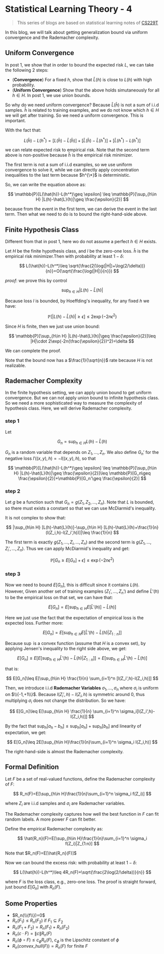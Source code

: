 # Statistical Learning Theory - 4

>This series of blogs are based on statistical learning notes of [CS229T](https://github.com/percyliang/cs229t)

In this blog, we will talk about getting generalization bound via uniform convergence and the Rademacher complexity.

## Uniform Convergence

In post 1, we show that in order to bound the expected risk $L$, we can take the following 2 steps:

- (**Convergence**) For a fixed $h$, show that $\hat{L}(h)$ is close to $L(h)$ with high probability.
- (**Uniform Convergence**) Show that the above holds simutaneously for all $h\in H$. In post 1, we use union bounds.

So why do we need uniform convergence? Because $\hat{L}(\hat{h})$ is not a sum of i.i.d samples. $\hat{h}$ is related to training examples, and we do not know which $h\in H$ we will get after training. So we need a uniform convergence. This is important.

With the fact that:

$$
L(\hat{h})-L(h^*)=[L(\hat{h})-\hat{L}(\hat{h})]+[\hat{L}(\hat{h})-\hat{L}(h^*)]+[\hat{L}(h^*)-L(h^*)]
$$

we can relate expected risk to empirical risk. Note that the second term above is non-positive because $\hat{h}$ is the empirical risk minimizer.

The first term is not a sum of i.i.d examples, so we use uniform convergence to solve it, while we can directly apply concentration inequalities to the last term because $h^{\*}$ is deterministic.

So, we can write the equation above as:

$$
\mathbb{P}[L(\hat{h})-L(h^*)\geq \epsilon] \leq \mathbb{P}[\sup_{h\in H} |L(h)-\hat{L}(h)|\geq \frac{\epsilon}{2}]
$$

because from the event in the first term, we can derive the event in the last term. Then what we need to do is to bound the right-hand-side above.

## Finite Hypothesis Class

Different from that in post 1, here wo do not assume a perfect $h\in H$ exists.

Let $H$ be the finite hypothesis class, and $l$ be the zero-one loss. $\hat{h}$ is the empirical risk minimizer.Then with probability at least $1-\delta$:

$$
L(\hat{h})-L(h^*)\leq \sqrt{\frac{2(\log(|H|)+\log(2/\delta))}{n}}=O(\sqrt{\frac{\log(|H|)}{n}})
$$

*proof*: we prove this by control

$$
\sup_{h\in H} |L(h)-\hat{L}(h)|
$$

Because loss $l$ is bounded, by Hoeffding's inequality, for any fixed $h$ we have:

$$
\mathbb{P}[|L(h)-\hat{L}(h)|\geq \epsilon]\leq 2\exp(-2n\epsilon^2)
$$

Since $H$ is finite, then we just use union bound:

$$
\mathbb{P}[\sup_{h\in H} |L(h)-\hat{L}(h)|\geq \frac{\epsilon}{2}]\leq |H|\cdot 2\exp(-2n(\frac{\epsilon}{2})^2)=\delta
$$

We can complete the proof.

Note that the bound now has a $\frac{1}{\sqrt{n}}$ rate because $H$ is not realizable.

## Rademacher Complexity

In the finite hypothesis setting, we can apply union bound to get uniform convergence. But we can not apply union bound to infinite hypothesis class. So we need a more sophisticated way to measure the complexity of hypothesis class. Here, we will derive Rademacher complexity.

### step 1

Let 

$$
G_n=\sup_{h\in H}L(h)-\hat{L}(h)
$$

$G_n$ is a random variable that depends on $Z_1,...,Z_n$. We also define $G_n'$ for the negative loss $l'((x,y),h)=-l((x,y),h)$, so that

$$
\mathbb{P}[L(\hat{h})-L(h^*)\geq \epsilon] \leq \mathbb{P}[\sup_{h\in H} |L(h)-\hat{L}(h)|\geq \frac{\epsilon}{2}]\leq \mathbb{P}[G_n\geq \frac{\epsilon}{2}]+\mathbb{P}[G_n'\geq \frac{\epsilon}{2}]
$$

### step 2

Let $g$ be a function such that $G_n=g(Z_1,Z_2,...,Z_n)$. Note that $L$ is bounded, so there must exists a constant so that we can use McDiarmid's inequality.

It is not complex to show that:

$$
|\sup_{h\in H} [L(h)-\hat{L}(h)]-\sup_{h\in H} [L(h)-\hat{L}(h)+\frac{1}{n}(l(Z_i,h)-l(Z_i',h))]|\leq \frac{1}{n}
$$

The first term is exactly $g(Z_1,...,Z_i,...,Z_n)$ and the second term is $g(Z_1,...,Z_i',...,Z_n)$. Thus we can apply McDiarmid's inequality and get:

$$
\mathbb{P}[G_n\geq E[G_n]+\epsilon]\leq \exp(-2n\epsilon^2)
$$

### step 3

Now we need to bound $E[G_n]$, this is difficult since it contains $L(h)$. However, Given another set of training examples $(Z_1',...,Z_n')$ and define $\hat{L}'(h)$ to be the empirical loss on that set, we can have that:

$$
E[G_n]=E[\sup_{h\in H} E[\hat{L}'(h)]-\hat{L}(h)]
$$

Here we just use the fact that the expectation of empirical loss is the expected loss. Further more:

$$
E[G_n]=E[\sup_{h\in H} E[\hat{L}'(h)-\hat{L}(h)|Z_{1:n}]]
$$

Because $\sup$ is a convex function (assume that $H$ is a convex set), by applying Jensen's inequality to the right side above, we get:

$$
E[G_n]\leq E[E[\sup_{h\in H} \hat{L}'(h)-\hat{L}(h)|Z_{1:n}]] = E[\sup_{h\in H} \hat{L}'(h)-\hat{L}(h)]
$$

that is:

$$
E[G_n]\leq E[\sup_{h\in H} \frac{1}{n} \sum_{i=1}^n [l(Z_i',h)-l(Z_i,h)]]
$$

Then, we introduce i.i.d **Rademacher Variables** $\sigma_1,...,\sigma_n$ where $\sigma_i$ is uniform on $\\{-1,+1\\}$. Because $l(Z_i',h)-l(Z_i,h)$ is symmetric around 0, thus multiplying $\sigma_i$ does not change the distribution. So we have:

$$
E[G_n]\leq E[\sup_{h\in H} \frac{1}{n} \sum_{i=1}^n \sigma_i[l(Z_i',h)-l(Z_i,h)]]
$$

By the fact that $\sup_h [a_h-b_h]\leq \sup_h [a_h]+\sup_h [b_h]$ and linearity of expectation, we get:

$$
E[G_n]\leq 2E[\sup_{h\in H}\frac{1}{n}\sum_{i=1}^n \sigma_i l(Z_i,h)]
$$

The right-hand-side is almost the Rademacher complexity.

## Formal Definition

Let $F$ be a set of real-valued functions, define the Rademacher complexity of $F$:

$$
R_n(F)=E[\sup_{h\in H}\frac{1}{n}\sum_{i=1}^n \sigma_i f(Z_i)]
$$

where $Z_i$ are i.i.d samples and $\sigma_i$ are Rademacher variables.

The Rademacher complexity captures how well the best function in $F$ can fit random labels. A more power $F$ can fit better.

Define the empirical Rademacher complexity as:

$$
\hat{R_n}(F)=E[\sup_{h\in H}\frac{1}{n}\sum_{i=1}^n \sigma_i f(Z_i)|Z_{1:n}]
$$

Note that $R_n(F)=E[\hat{R_n}(F)]$

Now we can bound the excess risk: with probability at least $1-\delta$:

$$
L(\hat{h})-L(h^*)\leq 4R_n(F)+\sqrt{\frac{2\log(2/\delta))}{n}}
$$

where $F$ is the loss class, e.g., zero-one loss. The proof is straight forward, just bound $E[G_n]$ with $R_n(F)$.

## Some Properties

- $R_n(\\{f\\})=0$
- $R_n(F_1)\leq R_n(F_2)$ if $F_1 \subseteq F_2$
- $R_n(F_1+F_2)=R_n(F_1)+R_n(F_2)$
- $R_n(c\cdot F)=\|c\|R_n(F)$
- $R_n(\phi \circ F)\leq c_{\phi}R_n(F)$, $c_{\phi}$ is the Lipschitz constant of $\phi$
- $R_n(convex\_hull(F))=R_n(F)$ for finite $F$